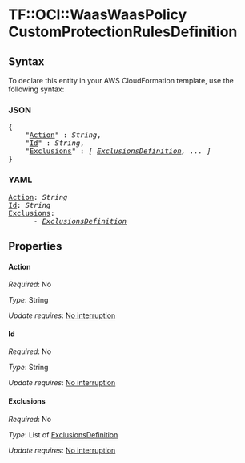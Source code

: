 # TF::OCI::WaasWaasPolicy CustomProtectionRulesDefinition

## Syntax

To declare this entity in your AWS CloudFormation template, use the following syntax:

### JSON

<pre>
{
    "<a href="#action" title="Action">Action</a>" : <i>String</i>,
    "<a href="#id" title="Id">Id</a>" : <i>String</i>,
    "<a href="#exclusions" title="Exclusions">Exclusions</a>" : <i>[ <a href="exclusionsdefinition.md">ExclusionsDefinition</a>, ... ]</i>
}
</pre>

### YAML

<pre>
<a href="#action" title="Action">Action</a>: <i>String</i>
<a href="#id" title="Id">Id</a>: <i>String</i>
<a href="#exclusions" title="Exclusions">Exclusions</a>: <i>
      - <a href="exclusionsdefinition.md">ExclusionsDefinition</a></i>
</pre>

## Properties

#### Action

_Required_: No

_Type_: String

_Update requires_: [No interruption](https://docs.aws.amazon.com/AWSCloudFormation/latest/UserGuide/using-cfn-updating-stacks-update-behaviors.html#update-no-interrupt)

#### Id

_Required_: No

_Type_: String

_Update requires_: [No interruption](https://docs.aws.amazon.com/AWSCloudFormation/latest/UserGuide/using-cfn-updating-stacks-update-behaviors.html#update-no-interrupt)

#### Exclusions

_Required_: No

_Type_: List of <a href="exclusionsdefinition.md">ExclusionsDefinition</a>

_Update requires_: [No interruption](https://docs.aws.amazon.com/AWSCloudFormation/latest/UserGuide/using-cfn-updating-stacks-update-behaviors.html#update-no-interrupt)

